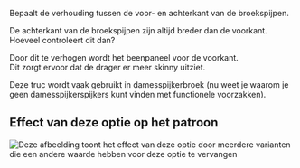 Bepaalt de verhouding tussen de voor- en achterkant van de broekspijpen.

De achterkant van de broekspijpen zijn altijd breder dan de voorkant. Hoeveel controleert dit dan?

<Note>

Door dit te verhogen wordt het beenpaneel voor de voorkant.\
Dit zorgt ervoor dat de drager er meer skinny uitziet.

Deze truc wordt vaak gebruikt in damesspijkerbroek
(nu weet je waarom je geen damesspijkerspijkers kunt vinden met functionele voorzakken).

</Note>

## Effect van deze optie op het patroon

![Deze afbeelding toont het effect van deze optie door meerdere varianten die een andere waarde hebben voor deze optie te vervangen](paco\_legbalance\_sample.svg "Effect van deze optie op het patroon")

